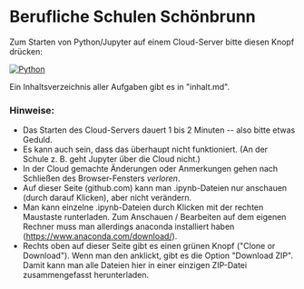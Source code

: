 # Berufliche Schulen Schönbrunn

Zum Starten von Python/Jupyter auf einem Cloud-Server bitte diesen Knopf drücken:

[![Python](https://mybinder.org/badge.svg)](https://mybinder.org/v2/gh/usetheforce/test/master?urlpath=lab/tree/index.ipynb)

Ein Inhaltsverzeichnis aller Aufgaben gibt es in "inhalt.md".

### Hinweise:
- Das Starten des Cloud-Servers dauert 1 bis 2 Minuten -- also bitte etwas Geduld.
- Es kann auch sein, dass das überhaupt nicht funktioniert. (An der Schule z. B. geht Jupyter über die Cloud nicht.)
- In der Cloud gemachte Änderungen oder Anmerkungen gehen nach Schließen des Browser-Fensters _verloren_. 
- Auf dieser Seite (github.com) kann man .ipynb-Dateien nur anschauen (durch darauf Klicken), aber nicht verändern.
- Man kann einzelne .ipynb-Dateien durch Klicken mit der rechten Maustaste runterladen. Zum Anschauen / Bearbeiten auf dem eigenen Rechner muss man allerdings anaconda installiert haben (https://www.anaconda.com/download/).
- Rechts oben auf dieser Seite gibt es einen grünen Knopf ("Clone or Download"). Wenn man den anklickt, gibt es die Option "Download ZIP". Damit kann man alle Dateien hier in einer einzigen ZIP-Datei zusammengefasst herunterladen.
